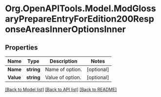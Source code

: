 # Org.OpenAPITools.Model.ModGlossaryPrepareEntryForEdition200ResponseAreasInnerOptionsInner

## Properties

Name | Type | Description | Notes
------------ | ------------- | ------------- | -------------
**Name** | **string** | Name of option. | [optional] 
**Value** | **string** | Value of option. | [optional] 

[[Back to Model list]](../README.md#documentation-for-models) [[Back to API list]](../README.md#documentation-for-api-endpoints) [[Back to README]](../README.md)

